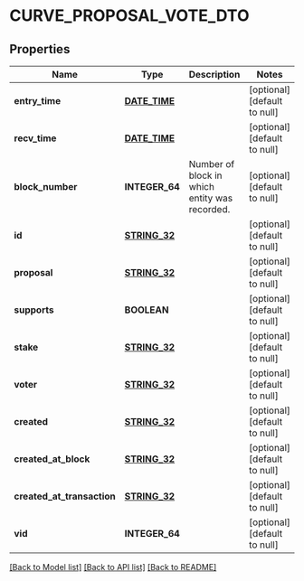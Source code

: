 # CURVE_PROPOSAL_VOTE_DTO

## Properties
Name | Type | Description | Notes
------------ | ------------- | ------------- | -------------
**entry_time** | [**DATE_TIME**](DATE_TIME.md) |  | [optional] [default to null]
**recv_time** | [**DATE_TIME**](DATE_TIME.md) |  | [optional] [default to null]
**block_number** | **INTEGER_64** | Number of block in which entity was recorded. | [optional] [default to null]
**id** | [**STRING_32**](STRING_32.md) |  | [optional] [default to null]
**proposal** | [**STRING_32**](STRING_32.md) |  | [optional] [default to null]
**supports** | **BOOLEAN** |  | [optional] [default to null]
**stake** | [**STRING_32**](STRING_32.md) |  | [optional] [default to null]
**voter** | [**STRING_32**](STRING_32.md) |  | [optional] [default to null]
**created** | [**STRING_32**](STRING_32.md) |  | [optional] [default to null]
**created_at_block** | [**STRING_32**](STRING_32.md) |  | [optional] [default to null]
**created_at_transaction** | [**STRING_32**](STRING_32.md) |  | [optional] [default to null]
**vid** | **INTEGER_64** |  | [optional] [default to null]

[[Back to Model list]](../README.md#documentation-for-models) [[Back to API list]](../README.md#documentation-for-api-endpoints) [[Back to README]](../README.md)


